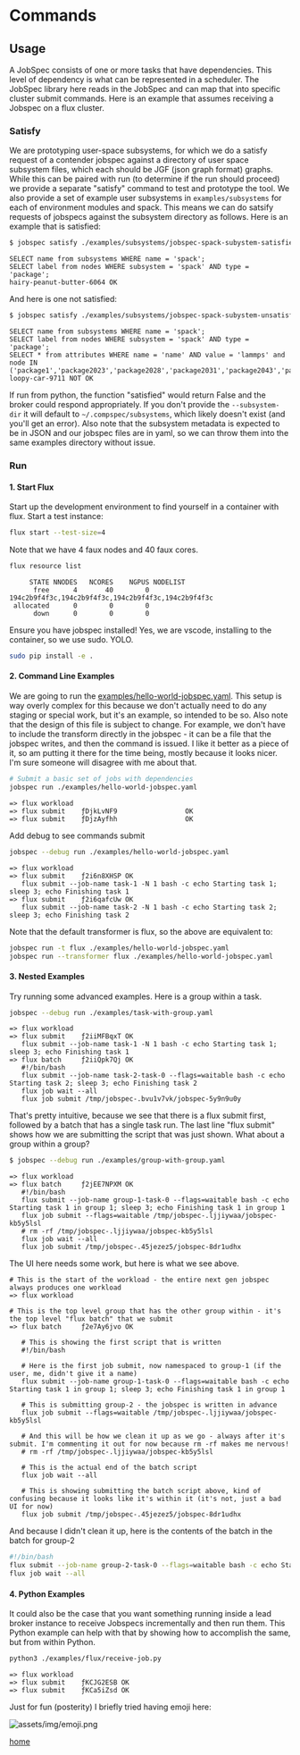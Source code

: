 # Commands

## Usage

A JobSpec consists of one or more tasks that have dependencies. This level of dependency is what can be represented in a scheduler.
The JobSpec library here reads in the JobSpec and can map that into specific cluster submit commands.
Here is an example that assumes receiving a Jobspec on a flux cluster.

### Satisfy

We are prototyping user-space subsystems, for which we do a satisfy request of a contender jobspec against a directory of user space subsystem files, which each should
be JGF (json graph format) graphs. While this can be paired with run (to determine if the run should proceed) we provide a separate "satisfy" command to test and prototype the tool.
We also provide a set of example user subsystems in `examples/subsystems` for each of environment modules and spack. This means we can do satsify requests of jobspecs against the subsystem directory as follows. Here is an example that is satisfied:

```bash
$ jobspec satisfy ./examples/subsystems/jobspec-spack-subystem-satisfied.yaml --subsystem-dir ./examples/subsystems
```
```console
SELECT name from subsystems WHERE name = 'spack';
SELECT label from nodes WHERE subsystem = 'spack' AND type = 'package';
hairy-peanut-butter-6064 OK
```

And here is one not satisfied:

```bash
$ jobspec satisfy ./examples/subsystems/jobspec-spack-subystem-unsatisfied.yaml --subsystem-dir ./examples/subsystems
```
```console
SELECT name from subsystems WHERE name = 'spack';
SELECT label from nodes WHERE subsystem = 'spack' AND type = 'package';
SELECT * from attributes WHERE name = 'name' AND value = 'lammps' and node IN ('package1','package2023','package2028','package2031','package2043','pac...
loopy-car-9711 NOT OK
```

If run from python, the function "satisfied" would return False and the broker could respond appropriately. If you don't provide the `--subsystem-dir` it will default to `~/.compspec/subsystems`, which likely doesn't exist (and you'll get an error). Also note that the subsystem metadata
is expected to be in JSON and our jobspec files are in yaml, so we can throw them into the same examples directory without issue.


### Run

#### 1. Start Flux

Start up the development environment to find yourself in a container with flux. Start a test instance:

```bash
flux start --test-size=4
```

Note that we have 4 faux nodes and 40 faux cores.

```bash
flux resource list
```
```console
     STATE NNODES   NCORES    NGPUS NODELIST
      free      4       40        0 194c2b9f4f3c,194c2b9f4f3c,194c2b9f4f3c,194c2b9f4f3c
 allocated      0        0        0
      down      0        0        0
```

Ensure you have jobspec installed! Yes, we are vscode, installing to the container, so we use sudo. YOLO.

```bash
sudo pip install -e .
```

#### 2. Command Line Examples

We are going to run the [examples/hello-world-jobspec.yaml](examples/hello-world-jobspec.yaml). This setup is way overly
complex for this because we don't actually need to do any staging or special work, but it's an example, so intended to be so.
Also note that the design of this file is subject to change. For example, we don't have to include the transform directly in the
jobspec - it can be a file that the jobspec writes, and then the command is issued. I like it better as a piece of it, so am putting
it there for the time being, mostly because it looks nicer. I'm sure someone will disagree with me about that.

```bash
# Submit a basic set of jobs with dependencies
jobspec run ./examples/hello-world-jobspec.yaml
```
```console
=> flux workload
=> flux submit    ƒDjkLvNF9                 OK
=> flux submit    ƒDjzAyfhh                 OK
```

Add debug to see commands submit

```bash
jobspec --debug run ./examples/hello-world-jobspec.yaml
```
```console
=> flux workload
=> flux submit    ƒ2i6n8XHSP OK
   flux submit --job-name task-1 -N 1 bash -c echo Starting task 1; sleep 3; echo Finishing task 1
=> flux submit    ƒ2i6qafcUw OK
   flux submit --job-name task-2 -N 1 bash -c echo Starting task 2; sleep 3; echo Finishing task 2
```

Note that the default transformer is flux, so the above are equivalent to:

```bash
jobspec run -t flux ./examples/hello-world-jobspec.yaml
jobspec run --transformer flux ./examples/hello-world-jobspec.yaml
```

#### 3. Nested Examples

Try running some advanced examples. Here is a group within a task.

```bash
jobspec --debug run ./examples/task-with-group.yaml
```
```console
=> flux workload
=> flux submit    ƒ2iiMFBqxT OK
   flux submit --job-name task-1 -N 1 bash -c echo Starting task 1; sleep 3; echo Finishing task 1
=> flux batch     ƒ2iiQpk7Qj OK
   #!/bin/bash
   flux submit --job-name task-2-task-0 --flags=waitable bash -c echo Starting task 2; sleep 3; echo Finishing task 2
   flux job wait --all
   flux job submit /tmp/jobspec-.bvu1v7vk/jobspec-5y9n9u0y
```

That's pretty intuitive, because we see that there is a flux submit first, followed by a batch that has a single task run. The last line "flux submit" shows how we are submitting the script that was just shown.
What about a group within a group?

```bash
$ jobspec --debug run ./examples/group-with-group.yaml
```
```console
=> flux workload
=> flux batch     ƒ2jEE7NPXM OK
   #!/bin/bash
   flux submit --job-name group-1-task-0 --flags=waitable bash -c echo Starting task 1 in group 1; sleep 3; echo Finishing task 1 in group 1
   flux job submit --flags=waitable /tmp/jobspec-.ljjiywaa/jobspec-kb5y5lsl
   # rm -rf /tmp/jobspec-.ljjiywaa/jobspec-kb5y5lsl
   flux job wait --all
   flux job submit /tmp/jobspec-.45jezez5/jobspec-8dr1udhx
```

The UI here needs some work, but here is what we see above.

```console
# This is the start of the workload - the entire next gen jobspec always produces one workload
=> flux workload

# This is the top level group that has the other group within - it's the top level "flux batch" that we submit
=> flux batch     ƒ2e7Ay6jvo OK

   # This is showing the first script that is written
   #!/bin/bash

   # Here is the first job submit, now namespaced to group-1 (if the user, me, didn't give it a name)
   flux submit --job-name group-1-task-0 --flags=waitable bash -c echo Starting task 1 in group 1; sleep 3; echo Finishing task 1 in group 1

   # This is submitting group-2 - the jobspec is written in advance
   flux job submit --flags=waitable /tmp/jobspec-.ljjiywaa/jobspec-kb5y5lsl

   # And this will be how we clean it up as we go - always after it's submit. I'm commenting it out for now because rm -rf makes me nervous!
   # rm -rf /tmp/jobspec-.ljjiywaa/jobspec-kb5y5lsl

   # This is the actual end of the batch script
   flux job wait --all

   # This is showing submitting the batch script above, kind of confusing because it looks like it's within it (it's not, just a bad UI for now)
   flux job submit /tmp/jobspec-.45jezez5/jobspec-8dr1udhx
```

And because I didn't clean it up, here is the contents of the batch in the batch for group-2

```bash
#!/bin/bash
flux submit --job-name group-2-task-0 --flags=waitable bash -c echo Starting task 1 in group 2; sleep 3; echo Finishing task 1 in group 2
flux job wait --all
```

#### 4. Python Examples

It could also be the case that you want something running inside a lead broker instance to receive Jobspecs incrementally and then
run them. This Python example can help with that by showing how to accomplish the same, but from within Python.

```bash
python3 ./examples/flux/receive-job.py
```
```console
=> flux workload
=> flux submit    ƒKCJG2ESB OK
=> flux submit    ƒKCa5iZsd OK
```

Just for fun (posterity) I briefly tried having emoji here:

![assets/img/emoji.png](assets/img/emoji.png)

[home](/README.md#jobspec)
